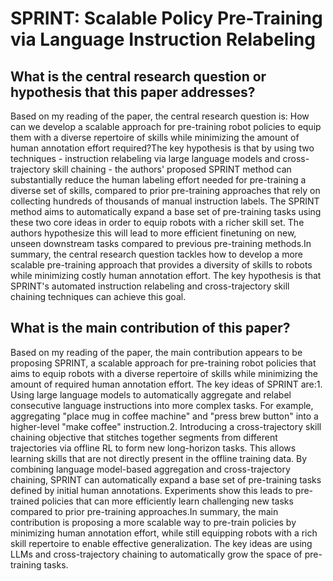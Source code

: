 # SPRINT: Scalable Policy Pre-Training via Language Instruction Relabeling

## What is the central research question or hypothesis that this paper addresses?

Based on my reading of the paper, the central research question is: How can we develop a scalable approach for pre-training robot policies to equip them with a diverse repertoire of skills while minimizing the amount of human annotation effort required?The key hypothesis is that by using two techniques - instruction relabeling via large language models and cross-trajectory skill chaining - the authors' proposed SPRINT method can substantially reduce the human labeling effort needed for pre-training a diverse set of skills, compared to prior pre-training approaches that rely on collecting hundreds of thousands of manual instruction labels. The SPRINT method aims to automatically expand a base set of pre-training tasks using these two core ideas in order to equip robots with a richer skill set. The authors hypothesize this will lead to more efficient finetuning on new, unseen downstream tasks compared to previous pre-training methods.In summary, the central research question tackles how to develop a more scalable pre-training approach that provides a diversity of skills to robots while minimizing costly human annotation effort. The key hypothesis is that SPRINT's automated instruction relabeling and cross-trajectory skill chaining techniques can achieve this goal.


## What is the main contribution of this paper?

Based on my reading of the paper, the main contribution appears to be proposing SPRINT, a scalable approach for pre-training robot policies that aims to equip robots with a diverse repertoire of skills while minimizing the amount of required human annotation effort. The key ideas of SPRINT are:1. Using large language models to automatically aggregate and relabel consecutive language instructions into more complex tasks. For example, aggregating "place mug in coffee machine" and "press brew button" into a higher-level "make coffee" instruction.2. Introducing a cross-trajectory skill chaining objective that stitches together segments from different trajectories via offline RL to form new long-horizon tasks. This allows learning skills that are not directly present in the offline training data. By combining language model-based aggregation and cross-trajectory chaining, SPRINT can automatically expand a base set of pre-training tasks defined by initial human annotations. Experiments show this leads to pre-trained policies that can more efficiently learn challenging new tasks compared to prior pre-training approaches.In summary, the main contribution is proposing a more scalable way to pre-train policies by minimizing human annotation effort, while still equipping robots with a rich skill repertoire to enable effective generalization. The key ideas are using LLMs and cross-trajectory chaining to automatically grow the space of pre-training tasks.
